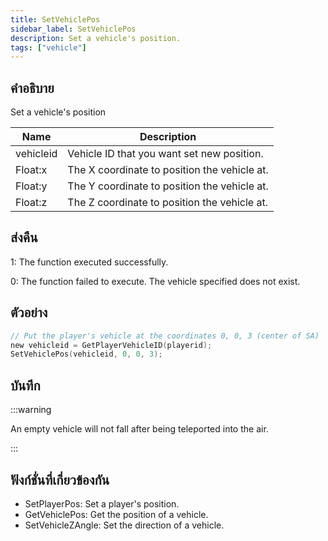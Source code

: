 ```yaml
---
title: SetVehiclePos
sidebar_label: SetVehiclePos
description: Set a vehicle's position.
tags: ["vehicle"]
---
```


## คำอธิบาย

Set a vehicle's position

| Name      | Description                                  |
| --------- | -------------------------------------------- |
| vehicleid | Vehicle ID that you want set new position.   |
| Float:x   | The X coordinate to position the vehicle at. |
| Float:y   | The Y coordinate to position the vehicle at. |
| Float:z   | The Z coordinate to position the vehicle at. |

## ส่งคืน

1: The function executed successfully.

0: The function failed to execute. The vehicle specified does not exist.

## ตัวอย่าง

```c
// Put the player's vehicle at the coordinates 0, 0, 3 (center of SA)
new vehicleid = GetPlayerVehicleID(playerid);
SetVehiclePos(vehicleid, 0, 0, 3);
```

## บันทึก

:::warning

An empty vehicle will not fall after being teleported into the air.

:::

## ฟังก์ชั่นที่เกี่ยวข้องกัน

- SetPlayerPos: Set a player's position.
- GetVehiclePos: Get the position of a vehicle.
- SetVehicleZAngle: Set the direction of a vehicle.
